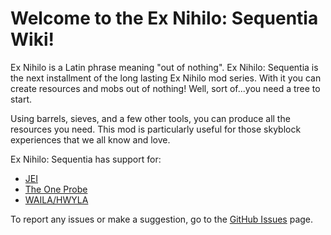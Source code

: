 Welcome to the Ex Nihilo: Sequentia Wiki!
=========================================

Ex Nihilo is a Latin phrase meaning "out of nothing". Ex Nihilo: Sequentia is the next installment of the long lasting Ex Nihilo mod series. With it you can create resources and mobs out of nothing! Well, sort of...you need a tree to start.
 

Using barrels, sieves, and a few other tools, you can produce all the resources you need. This mod is particularly useful for those skyblock experiences that we all know and love.

Ex Nihilo: Sequentia has support for:
* [JEI]
* [The One Probe]
* [WAILA/HWYLA]

To report any issues or make a suggestion, go to the [GitHub Issues] page.

[JEI]: "https://www.curseforge.com/minecraft/mc-mods/jei"
[The One Probe]: "https://www.curseforge.com/minecraft/mc-mods/the-one-probe"
[WAILA/HWYLA]: "https://www.curseforge.com/minecraft/mc-mods/hwyla/
[GitHub Issues]: "https://github.com/NovaMachina/ExNihiloSequentia/issues"